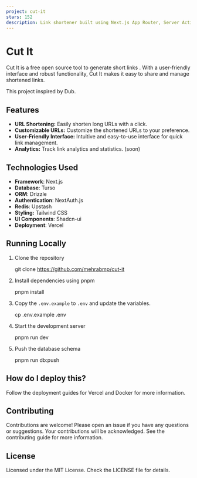 ```yaml
---
project: cut-it
stars: 152
description: Link shortener built using Next.js App Router, Server Actions, Drizzle ORM, Turso and styled with shadcn ui
---
```


Cut It
======

Cut It is a free open source tool to generate short links . With a user-friendly interface and robust functionality, Cut It makes it easy to share and manage shortened links.

This project inspired by Dub.

Features
--------

-   **URL Shortening:** Easily shorten long URLs with a click.
-   **Customizable URLs:** Customize the shortened URLs to your preference.
-   **User-Friendly Interface:** Intuitive and easy-to-use interface for quick link management.
-   **Analytics:** Track link analytics and statistics. (soon)

Technologies Used
-----------------

-   **Framework**: Next.js
-   **Database**: Turso
-   **ORM**: Drizzle
-   **Authentication**: NextAuth.js
-   **Redis**: Upstash
-   **Styling:** Tailwind CSS
-   **UI Components**: Shadcn-ui
-   **Deployment**: Vercel

Running Locally
---------------

1.  Clone the repository
    
    git clone https://github.com/mehrabmp/cut-it
    
2.  Install dependencies using pnpm
    
    pnpm install
    
3.  Copy the `.env.example` to `.env` and update the variables.
    
    cp .env.example .env
    
4.  Start the development server
    
    pnpm run dev
    
5.  Push the database schema
    
    pnpm run db:push
    

How do I deploy this?
---------------------

Follow the deployment guides for Vercel and Docker for more information.

Contributing
------------

Contributions are welcome! Please open an issue if you have any questions or suggestions. Your contributions will be acknowledged. See the contributing guide for more information.

License
-------

Licensed under the MIT License. Check the LICENSE file for details.
